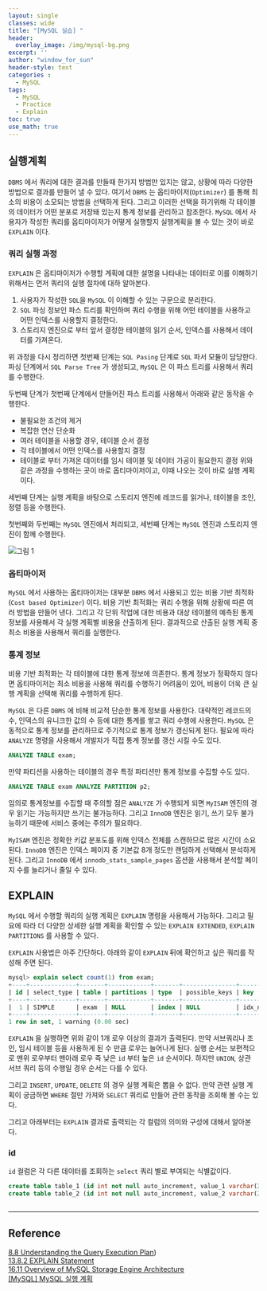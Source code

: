 ```yaml
--- 
layout: single
classes: wide
title: "[MySQL 실습] "
header:
  overlay_image: /img/mysql-bg.png
excerpt: ''
author: "window_for_sun"
header-style: text
categories :
  - MySQL
tags:
  - MySQL
  - Practice
  - Explain
toc: true
use_math: true
---  
```


## 실행계획
`DBMS` 에서 쿼리에 대한 결과를 만들때 한가지 방법만 있지는 않고, 상황에 따라 다양한 방법으로 결과를 만들어 낼 수 있다. 
여기서 `DBMS` 는 옵티마이저(`Optimizer`) 를 통해 최소의 비용이 소모되는 방법을 선택하게 된다. 
그리고 이러한 선택을 하기위해 각 테이블의 데이터가 어떤 분포로 저장돼 있는지 통계 정보를 관리하고 참조한다. 
`MySQL` 에서 사용자가 작성한 쿼리를 옵티마이저가 어떻게 실행할지 실행계획을 볼 수 있는 것이 바로 `EXPLAIN` 이다. 

### 쿼리 실행 과정
`EXPLAIN` 은 옵티마이저가 수행할 계획에 대한 설명을 나타내는 데이터로 이를 이해하기 위해서는 먼저 쿼리의 실행 절차에 대하 알아본다. 
1. 사용자가 작성한 `SQL`을 `MySQL` 이 이해할 수 있는 구문으로 분리한다. 
1. `SQL` 파싱 정보인 파스 트리를 확인하며 쿼리 수행을 위해 어떤 테이블을 사용하고 어떤 인덱스를 사용할지 결정한다. 
1. 스토리지 엔진으로 부터 앞서 결정한 테이블의 읽기 순서, 인덱스를 사용해서 데이터를 가져온다. 

위 과정을 다시 정리하면 첫번째 단계는 `SQL Pasing` 단계로 `SQL` 파서 모듈이 담당한다. 
파싱 단계에서 `SQL Parse Tree` 가 생성되고, 
`MySQL` 은 이 파스 트리를 사용해서 쿼리를 수행한다.  

두번째 단계가 첫번째 단계에서 만들어진 파스 트리를 사용해서 아래와 같은 동작을 수행한다. 
- 불필요한 조건의 제거
- 복잡한 연산 단순화
- 여러 테이블을 사용할 경우, 테이블 순서 결정
- 각 테이블에서 어떤 인덱스를 사용할지 결정
- 테이블로 부터 가져온 데이터를 임시 테이블 및 데이터 가공이 필요한지 결정
위와 같은 과정을 수행하는 곳이 바로 옵티마이저이고, 이때 나오는 것이 바로 실행 계획이다.  

세번째 단계는 실행 계획을 바탕으로 스토리지 엔진에 레코드를 읽거나, 테이블을 조인, 정렬 등을 수행한다.  

첫번째와 두번째는 `MySQL` 엔진에서 처리되고, 세번째 단계는 `MySQL` 엔진과 스토리지 엔진이 함께 수행한다. 

![그림 1]({{site.baseurl}}/img/mysql/practice-explain-mysql-architecture.png)


### 옵티마이저
`MySQL` 에서 사용하는 옵티마이저는 대부분 `DBMS` 에서 사용되고 있는 비용 기반 최적화(`Cost based Optimizer`) 이다. 
비용 기반 최적화는 쿼리 수행을 위해 상황에 따른 여러 방법을 만들어 낸다. 
그리고 각 단위 작업에 대한 비용과 대상 테이블의 예측된 통계 정보를 사용해서 각 실행 계획별 비용을 산출하게 된다. 
결과적으로 산출된 실행 계획 중 최소 비용을 사용해서 쿼리를 실행한다. 

### 통계 정보
비용 기반 최적화는 각 테이블에 대한 통계 정보에 의존한다. 
통계 정보가 정확하지 않다면 옵티마이저는 최소 비용을 사용해 쿼리를 수행하기 어려움이 있어, 
비용이 더욱 큰 실행 계획을 선택해 쿼리를 수행하게 된다.  

`MySQL` 은 다른 `DBMS` 에 비해 비교적 단순한 통계 정보를 사용한다. 
대략적인 레코드의 수, 인덱스의 유니크한 값의 수 등에 대한 통계를 쌓고 쿼리 수행에 사용한다. 
`MySQL` 은 동적으로 통계 정보를 관리하므로 주기적으로 통계 정보가 갱신되게 된다. 
필요에 따라 `ANALYZE` 명령을 사용해서 개발자가 직접 통계 정보를 갱신 시킬 수도 있다. 

```sql
ANALYZE TABLE exam;
```  

만약 파티션을 사용하는 테이블의 경우 특정 파티션만 통계 정보를 수집할 수도 있다. 

```sql
ANALYZE TABLE exam ANALYZE PARTITION p2;
```  

임의로 통계정보를 수집할 때 주의할 점은 `ANALYZE` 가 수행되게 되면 `MyISAM` 엔진의 경우 읽기는 가능하지만 쓰기는 불가능하다. 
그리고 `InnoDB` 엔진은 읽기, 쓰기 모두 불가능하기 때문에 서비스 중에는 주의가 필요하다.  

`MyISAM` 엔진은 정확한 키값 분포도를 위해 인덱스 전체를 스캔하므로 많은 시간이 소요된다. 
`InnoDB` 엔진은 인덱스 페이지 중 기본값 8개 정도만 랜덤하게 선택해서 분석하게 된다. 
그리고 `InnoDB` 에서 `innodb_stats_sample_pages` 옵션을 사용해서 분석할 페이지 수를 늘리거나 줄일 수 있다.  


## EXPLAIN
`MySQL` 에서 수행할 쿼리의 실행 계획은 `EXPLAIN` 명령을 사용해서 가능하다. 
그리고 필요에 따라 더 다양한 상세한 실행 계획을 확인할 수 있는 `EXPLAIN EXTENDED`, `EXPLAIN PARTITIONS` 를 사용할 수 있다.  

`EXPLAIN` 사용법은 아주 간단하다. 
아래와 같이 `EXPLAIN` 뒤에 확인하고 싶은 쿼리를 작성해 주면 된다. 

```sql
mysql> explain select count(1) from exam;
+----+-------------+-------+------------+-------+---------------+---------+---------+------+---------+----------+-------------+
| id | select_type | table | partitions | type  | possible_keys | key     | key_len | ref  | rows    | filtered | Extra       |
+----+-------------+-------+------------+-------+---------------+---------+---------+------+---------+----------+-------------+
|  1 | SIMPLE      | exam  | NULL       | index | NULL          | idx_num | 5       | NULL | 4706820 |   100.00 | Using index |
+----+-------------+-------+------------+-------+---------------+---------+---------+------+---------+----------+-------------+
1 row in set, 1 warning (0.00 sec)
```  

`EXPLAIN` 을 실행하면 위와 같이 1개 로우 이상의 결과가 출력된다. 
만약 서브쿼리나 조인, 임시 테이블 등을 사용하게 된 수 만큼 로우는 늘어나게 된다. 
실행 순서는 보편적으로 맨위 로우부터 맨아래 로우 즉 낮은 `id` 부터 높은 `id` 순서이다. 
하지만 `UNION`, 상관 서브 쿼리 등의 수행일 경우 순서는 다를 수 있다.  

그리고 `INSERT`, `UPDATE`, `DELETE` 의 경우 실행 계획은 뽑을 수 없다. 
만약 관련 실행 계획이 궁금하면 `WHERE` 절만 가져와 `SELECT` 쿼리로 만들어 관련 동작을 조회해 볼 수는 있다.  

그리고 아래부터는 `EXPLAIN` 결과로 출력되는 각 컬럼의 의미와 구성에 대해서 알아본다.  

### id
`id` 컬럼은 각 다른 데이터를 조회하는 `select` 쿼리 별로 부여되는 식별값이다. 

```sql
create table table_1 (id int not null auto_increment, value_1 varchar(255) default null, primary key(id));
create table table_2 (id int not null auto_increment, value_2 varchar(255) default null, primary key(id));



```



---
## Reference
[8.8 Understanding the Query Execution Plan](https://dev.mysql.com/doc/refman/8.0/en/execution-plan-information.html))  
[13.8.2 EXPLAIN Statement](https://dev.mysql.com/doc/refman/8.0/en/explain.html)  
[16.11 Overview of MySQL Storage Engine Architecture](https://dev.mysql.com/doc/refman/8.0/en/pluggable-storage-overview.html)  
[[MySQL] MySQL 실행 계획](https://12bme.tistory.com/160)  